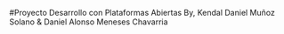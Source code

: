 #Proyecto Desarrollo con Plataformas Abiertas
By, Kendal Daniel Muñoz Solano & Daniel Alonso Meneses Chavarria
